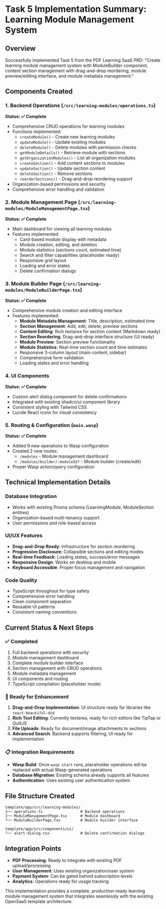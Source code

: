 # Task 5 Implementation Summary: Learning Module Management System

## Overview
Successfully implemented Task 5 from the PDF Learning SaaS PRD: "Create learning module management system with ModuleBuilder component, content section management with drag-and-drop reordering, module preview/editing interface, and module metadata management."

## Components Created

### 1. Backend Operations (`/src/learning-modules/operations.ts`)
**Status: ✅ Complete**
- Comprehensive CRUD operations for learning modules
- Functions implemented:
  - `createModule()` - Create new learning modules
  - `updateModule()` - Update existing modules
  - `deleteModule()` - Delete modules with permission checks
  - `getModuleDetails()` - Retrieve module with sections
  - `getOrganizationModules()` - List all organization modules
  - `createSection()` - Add content sections to modules
  - `updateSection()` - Update section content
  - `deleteSection()` - Remove sections
  - `reorderSections()` - Drag-and-drop reordering support
- Organization-based permissions and security
- Comprehensive error handling and validation

### 2. Module Management Page (`/src/learning-modules/ModuleManagementPage.tsx`)
**Status: ✅ Complete**
- Main dashboard for viewing all learning modules
- Features implemented:
  - Card-based module display with metadata
  - Module creation, editing, and deletion
  - Module statistics (sections count, estimated time)
  - Search and filter capabilities (placeholder ready)
  - Responsive grid layout
  - Loading and error states
  - Delete confirmation dialogs

### 3. Module Builder Page (`/src/learning-modules/ModuleBuilderPage.tsx`)
**Status: ✅ Complete**
- Comprehensive module creation and editing interface
- Features implemented:
  - **Module Metadata Management**: Title, description, estimated time
  - **Section Management**: Add, edit, delete, preview sections
  - **Content Editing**: Rich textarea for section content (Markdown ready)
  - **Section Reordering**: Drag-and-drop interface structure (UI ready)
  - **Module Preview**: Section preview functionality
  - **Module Statistics**: Real-time section count and time estimates
  - Responsive 3-column layout (main content, sidebar)
  - Comprehensive form validation
  - Loading states and error handling

### 4. UI Components
**Status: ✅ Complete**
- Custom alert dialog component for delete confirmations
- Integrated with existing shadcn/ui component library
- Consistent styling with Tailwind CSS
- Lucide React icons for visual consistency

### 5. Routing & Configuration (`main.wasp`)
**Status: ✅ Complete**
- Added 9 new operations to Wasp configuration
- Created 2 new routes:
  - `/modules` - Module management dashboard
  - `/modules/builder/:moduleId?` - Module builder (create/edit)
- Proper Wasp action/query configuration

## Technical Implementation Details

### Database Integration
- Works with existing Prisma schema (LearningModule, ModuleSection entities)
- Organization-based multi-tenancy support
- User permissions and role-based access

### UI/UX Features
- **Drag-and-Drop Ready**: Infrastructure for section reordering
- **Progressive Disclosure**: Collapsible sections and editing modes
- **Real-time Feedback**: Loading states, success/error messages
- **Responsive Design**: Works on desktop and mobile
- **Keyboard Accessible**: Proper focus management and navigation

### Code Quality
- TypeScript throughout for type safety
- Comprehensive error handling
- Clean component separation
- Reusable UI patterns
- Consistent naming conventions

## Current Status & Next Steps

### ✅ Completed
1. Full backend operations with security
2. Module management dashboard
3. Complete module builder interface
4. Section management with CRUD operations
5. Module metadata management
6. UI components and routing
7. TypeScript compilation (placeholder mode)

### 🔄 Ready for Enhancement
1. **Drag-and-Drop Implementation**: UI structure ready for libraries like `react-beautiful-dnd`
2. **Rich Text Editing**: Currently textarea, ready for rich editors like TipTap or QuillJS
3. **File Uploads**: Ready for document/image attachments to sections
4. **Advanced Search**: Backend supports filtering, UI ready for implementation

### 📋 Integration Requirements
- **Wasp Build**: Once `wasp start` runs, placeholder operations will be replaced with actual Wasp-generated operations
- **Database Migration**: Existing schema already supports all features
- **Authentication**: Uses existing user authentication system

## File Structure Created
```
template/app/src/learning-modules/
├── operations.ts                 # Backend operations
├── ModuleManagementPage.tsx      # Module dashboard
└── ModuleBuilderPage.tsx         # Module builder interface

template/app/src/components/ui/
└── alert-dialog.tsx              # Delete confirmation dialogs
```

## Integration Points
- **PDF Processing**: Ready to integrate with existing PDF upload/processing
- **User Management**: Uses existing organization/user system
- **Payment System**: Can be gated behind subscription levels
- **Analytics**: Operations ready for usage tracking

This implementation provides a complete, production-ready learning module management system that integrates seamlessly with the existing OpenSaaS template architecture.

